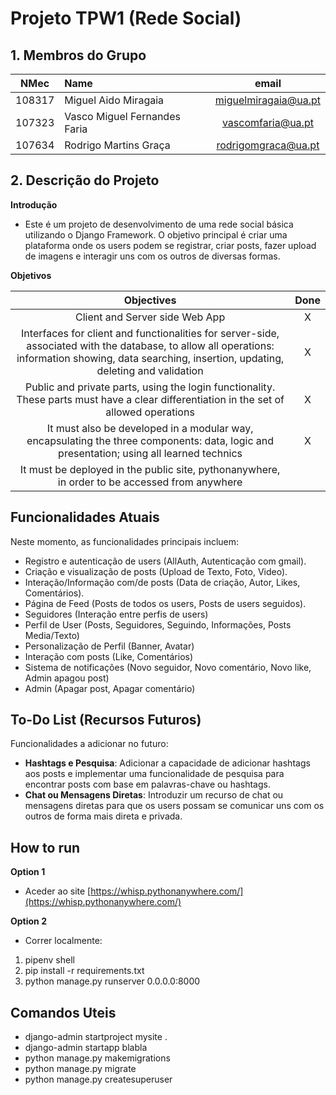 # Projeto TPW1 (Rede Social)

## 1. Membros do Grupo

| NMec | Name | email | 
|:---: |:---|:---:|
| 108317 | Miguel Aido Miragaia          | [miguelmiragaia@ua.pt](https://github.com/Miragaia)      |
| 107323 | Vasco Miguel Fernandes Faria  | [vascomfaria@ua.pt](https://github.com/Vasco-Faria)      |
| 107634 | Rodrigo Martins Graça         | [rodrigomgraca@ua.pt](https://github.com/rodrigograc4)   |

## 2. Descrição do Projeto
**Introdução**
- Este é um projeto de desenvolvimento de uma rede social básica utilizando o Django Framework. O objetivo principal é criar uma plataforma onde os users podem se registrar, criar posts, fazer upload de imagens e interagir uns com os outros de diversas formas.

**Objetivos**

| Objectives | Done |
|:---: |:---:|
| Client and Server side Web App| X |
| Interfaces for client and functionalities for server-side, associated with the database, to allow all operations: information showing, data searching, insertion, updating, deleting and validation| X |
| Public and private parts, using the login functionality. These parts must have a clear differentiation in the set of allowed operations| X |
| It must also be developed in a modular way, encapsulating the three components: data, logic and presentation; using all learned technics | X |
| It must be deployed in the public site, pythonanywhere, in order to be accessed from anywhere |  |

## Funcionalidades Atuais

Neste momento, as funcionalidades principais incluem:
- Registro e autenticação de users (AllAuth, Autenticação com gmail).
- Criação e visualização de posts (Upload de Texto, Foto, Video).
- Interação/Informação com/de posts (Data de criação, Autor, Likes, Comentários).
- Página de Feed (Posts de todos os users, Posts de users seguidos).
- Seguidores (Interação entre perfis de users)
- Perfil de User (Posts, Seguidores, Seguindo, Informações, Posts Media/Texto)
- Personalização de Perfil (Banner, Avatar)
- Interação com posts (Like, Comentários)
- Sistema de notificações (Novo seguidor, Novo comentário, Novo like, Admin apagou post)
- Admin (Apagar post, Apagar comentário)


## To-Do List (Recursos Futuros)

Funcionalidades a adicionar no futuro:
- **Hashtags e Pesquisa**: Adicionar a capacidade de adicionar hashtags aos posts e implementar uma funcionalidade de pesquisa para encontrar posts com base em palavras-chave ou hashtags.
- **Chat ou Mensagens Diretas**: Introduzir um recurso de chat ou mensagens diretas para que os users possam se comunicar uns com os outros de forma mais direta e privada.

## How to run
**Option 1**
- Aceder ao site [https://whisp.pythonanywhere.com/](https://whisp.pythonanywhere.com/)

**Option 2**
- Correr localmente:
1. pipenv shell
2. pip install -r requirements.txt
3. python manage.py runserver 0.0.0.0:8000

## Comandos Uteis
- django-admin startproject mysite .
- django-admin startapp blabla 
- python manage.py makemigrations
- python manage.py migrate
- python manage.py createsuperuser
